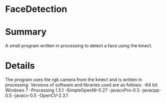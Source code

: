 FaceDetection
=============

Summary
=============
A small program written in processing to detect a face using the kinect.


Details
=============
The program uses the rgb camera from the kinect and is written in processing.
Versions of software and libraries used are as follows:
    -64 bit Windows 7
    -Processing 1.5.1
    -SimpleOpenNI-0.27
    -javacvPro-0.5
    -javacpp-0.5
    -javacv-0.5
    -OpenCV-2.3.1
